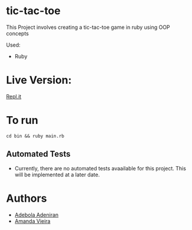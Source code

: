 # tic-tac-toe
This Project involves creating a tic-tac-toe game in ruby using OOP concepts

Used:
- Ruby

# Live Version:
[Repl.it](https://repl.it/@AdebolaOne/tic-tac-toe-main)

# To run
```
cd bin && ruby main.rb
```
## Automated Tests
- Currently, there are no automated tests avaailable for this project. This will be implemented at a later date.

# Authors
- [Adebola Adeniran](https://github.com/onedebos/)
- [Amanda Vieira](https://github.com/vieiramanda11/)



